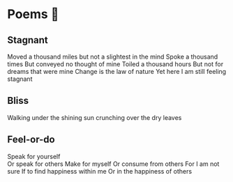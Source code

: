 # Poems 🌼

## Stagnant

Moved a thousand miles
but not a slightest in the mind
Spoke a thousand times
But conveyed no thought of mine
Toiled a thousand hours
But not for dreams that were mine
Change is the law of nature
Yet here I am still feeling stagnant

## Bliss

Walking under the shining sun
crunching over the dry leaves

## Feel-or-do

Speak for yourself  
Or speak for others
Make for myself
Or consume from others
For I am not sure
If to find happiness within me
Or in the happiness of others
